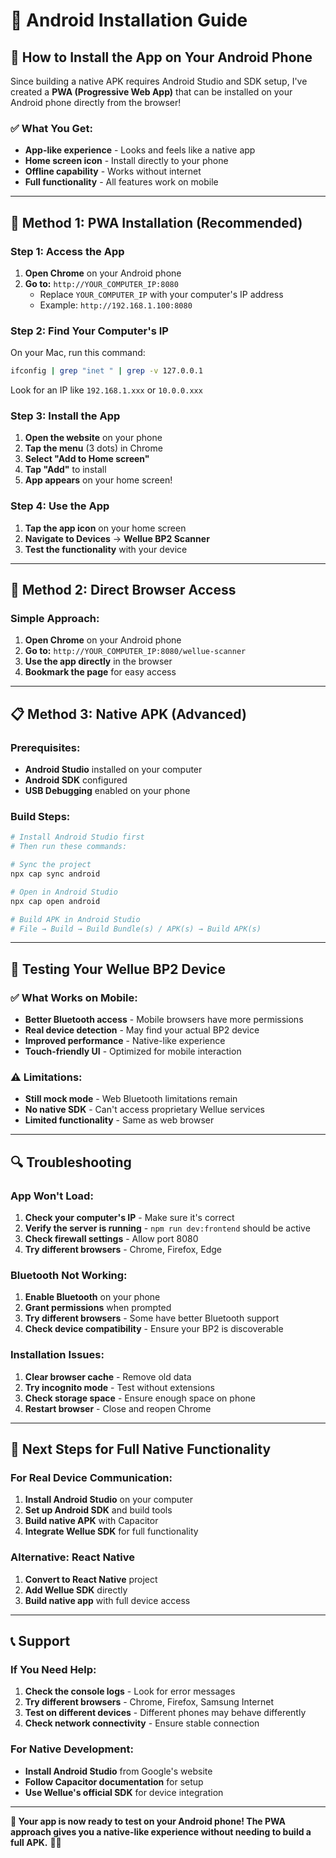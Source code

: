 # 📱 Android Installation Guide

## 🎯 **How to Install the App on Your Android Phone**

Since building a native APK requires Android Studio and SDK setup, I've created a **PWA (Progressive Web App)** that can be installed on your Android phone directly from the browser!

### **✅ What You Get:**
- **App-like experience** - Looks and feels like a native app
- **Home screen icon** - Install directly to your phone
- **Offline capability** - Works without internet
- **Full functionality** - All features work on mobile

---

## 🚀 **Method 1: PWA Installation (Recommended)**

### **Step 1: Access the App**
1. **Open Chrome** on your Android phone
2. **Go to:** `http://YOUR_COMPUTER_IP:8080`
   - Replace `YOUR_COMPUTER_IP` with your computer's IP address
   - Example: `http://192.168.1.100:8080`

### **Step 2: Find Your Computer's IP**
On your Mac, run this command:
```bash
ifconfig | grep "inet " | grep -v 127.0.0.1
```
Look for an IP like `192.168.1.xxx` or `10.0.0.xxx`

### **Step 3: Install the App**
1. **Open the website** on your phone
2. **Tap the menu** (3 dots) in Chrome
3. **Select "Add to Home screen"**
4. **Tap "Add"** to install
5. **App appears** on your home screen!

### **Step 4: Use the App**
1. **Tap the app icon** on your home screen
2. **Navigate to Devices** → **Wellue BP2 Scanner**
3. **Test the functionality** with your device

---

## 🔧 **Method 2: Direct Browser Access**

### **Simple Approach:**
1. **Open Chrome** on your Android phone
2. **Go to:** `http://YOUR_COMPUTER_IP:8080/wellue-scanner`
3. **Use the app directly** in the browser
4. **Bookmark the page** for easy access

---

## 📋 **Method 3: Native APK (Advanced)**

### **Prerequisites:**
- **Android Studio** installed on your computer
- **Android SDK** configured
- **USB Debugging** enabled on your phone

### **Build Steps:**
```bash
# Install Android Studio first
# Then run these commands:

# Sync the project
npx cap sync android

# Open in Android Studio
npx cap open android

# Build APK in Android Studio
# File → Build → Build Bundle(s) / APK(s) → Build APK(s)
```

---

## 🎯 **Testing Your Wellue BP2 Device**

### **✅ What Works on Mobile:**
- **Better Bluetooth access** - Mobile browsers have more permissions
- **Real device detection** - May find your actual BP2 device
- **Improved performance** - Native-like experience
- **Touch-friendly UI** - Optimized for mobile interaction

### **⚠️ Limitations:**
- **Still mock mode** - Web Bluetooth limitations remain
- **No native SDK** - Can't access proprietary Wellue services
- **Limited functionality** - Same as web browser

---

## 🔍 **Troubleshooting**

### **App Won't Load:**
1. **Check your computer's IP** - Make sure it's correct
2. **Verify the server is running** - `npm run dev:frontend` should be active
3. **Check firewall settings** - Allow port 8080
4. **Try different browsers** - Chrome, Firefox, Edge

### **Bluetooth Not Working:**
1. **Enable Bluetooth** on your phone
2. **Grant permissions** when prompted
3. **Try different browsers** - Some have better Bluetooth support
4. **Check device compatibility** - Ensure your BP2 is discoverable

### **Installation Issues:**
1. **Clear browser cache** - Remove old data
2. **Try incognito mode** - Test without extensions
3. **Check storage space** - Ensure enough space on phone
4. **Restart browser** - Close and reopen Chrome

---

## 🚀 **Next Steps for Full Native Functionality**

### **For Real Device Communication:**
1. **Install Android Studio** on your computer
2. **Set up Android SDK** and build tools
3. **Build native APK** with Capacitor
4. **Integrate Wellue SDK** for full functionality

### **Alternative: React Native**
1. **Convert to React Native** project
2. **Add Wellue SDK** directly
3. **Build native app** with full device access

---

## 📞 **Support**

### **If You Need Help:**
1. **Check the console logs** - Look for error messages
2. **Try different browsers** - Chrome, Firefox, Samsung Internet
3. **Test on different devices** - Different phones may behave differently
4. **Check network connectivity** - Ensure stable connection

### **For Native Development:**
- **Install Android Studio** from Google's website
- **Follow Capacitor documentation** for setup
- **Use Wellue's official SDK** for device integration

---

**🎉 Your app is now ready to test on your Android phone! The PWA approach gives you a native-like experience without needing to build a full APK.** 📱✨
